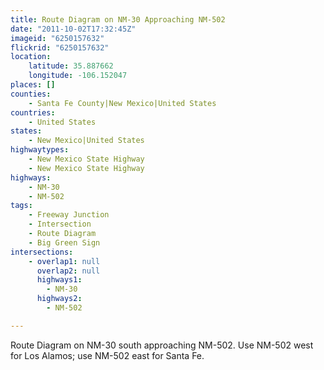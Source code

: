 ```yaml
---
title: Route Diagram on NM-30 Approaching NM-502
date: "2011-10-02T17:32:45Z"
imageid: "6250157632"
flickrid: "6250157632"
location:
    latitude: 35.887662
    longitude: -106.152047
places: []
counties:
    - Santa Fe County|New Mexico|United States
countries:
    - United States
states:
    - New Mexico|United States
highwaytypes:
    - New Mexico State Highway
    - New Mexico State Highway
highways:
    - NM-30
    - NM-502
tags:
    - Freeway Junction
    - Intersection
    - Route Diagram
    - Big Green Sign
intersections:
    - overlap1: null
      overlap2: null
      highways1:
        - NM-30
      highways2:
        - NM-502

---
```

Route Diagram on NM-30 south approaching NM-502.  Use NM-502 west for Los Alamos; use NM-502 east for Santa Fe.